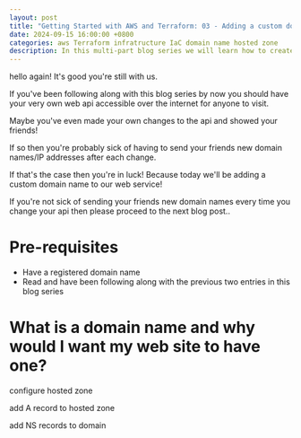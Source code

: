 ```yaml
---
layout: post
title: "Getting Started with AWS and Terraform: 03 - Adding a custom domain name to our web service"
date: 2024-09-15 16:00:00 +0800
categories: aws Terraform infratructure IaC domain name hosted zone
description: In this multi-part blog series we will learn how to create a modern enterprise ready web service in AWS using Terraform. In this post, we will configure a domain name for our web service
---
```


hello again! It's good you're still with us.  

If you've been following along with this blog series by now you should have your very own web api accessible over the internet for anyone to visit.  

Maybe you've even made your own changes to the api and showed your friends!  

If so then you're probably sick of having to send your friends new domain names/IP addresses after each change.  

If that's the case then you're in luck! Because today we'll be adding a custom domain name to our web service!  

If you're not sick of sending your friends new domain names every time you change your api then please proceed to the next blog post.. 

# Pre-requisites

* Have a registered domain name
* Read and have been following along with the previous two entries in this blog series

# What is a domain name and why would I want my web site to have one?

configure hosted zone

add A record to hosted zone

add NS records to domain 


